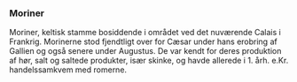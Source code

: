 ### Moriner


Moriner, keltisk stamme bosiddende i området ved det nuværende Calais i Frankrig. Morinerne stod fjendtligt over for Cæsar under hans erobring af Gallien og også senere under Augustus. De var kendt for deres produktion af hør, salt og saltede produkter, især skinke, og havde allerede i 1. årh. e.Kr. handelssamkvem med romerne.